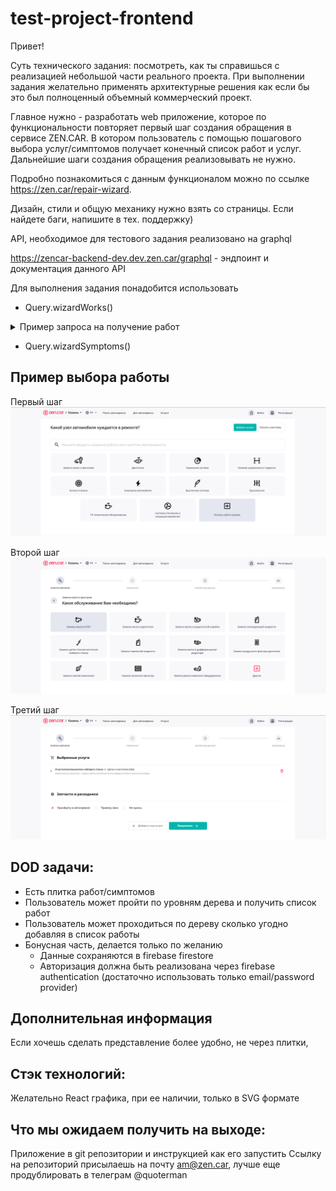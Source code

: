 # test-project-frontend

Привет!

Суть технического задания: посмотреть, как ты справишься с реализацией небольшой части реального проекта.
При выполнении задания желательно применять архитектурные решения как если бы это был полноценный объемный коммерческий проект.

Главное нужно - разработать web приложение, которое по функциональности повторяет первый шаг создания обращения в сервисе ZEN.CAR.
В котором пользователь с помощью пошагового выбора услуг/симптомов получает конечный список работ и услуг.
Дальнейшие шаги создания обращения реализовывать не нужно.

Подробно познакомиться с данным функционалом можно по ссылке https://zen.car/repair-wizard.

Дизайн, стили и общую механику нужно взять со страницы. Если найдете баги, напишите в тех. поддержку)

API, необходимое для тестового задания реализовано на graphql

https://zencar-backend-dev.dev.zen.car/graphql - эндпоинт и документация данного API


Для выполнения задания понадобится использовать
- Query.wizardWorks()
<details><summary>Пример запроса на получение работ</summary>
<p>

```graphql
query {
  wizardWorks(where: {}, order: { orderIndex: asc }) {
    id
    parentId
    name
    question
    other
    vehicleWorks {
      id
      name
      action
      group {
        id
        parentId
        name
        parent {
          id
          name
          parent {
            id
            name
          }
        }
        createdAt
        updatedAt
      }
      createdAt
      updatedAt
    }
    image {
      id
      objectId
      objectType
      objectProperty
      filename
      mimetype
      encoding
      file {
        url
        path
      }
    }
    orderIndex
    createdAt
    updatedAt
    children(order: { orderIndex: asc }) {
      id
      parentId
      name
      question
      other
      vehicleWorks {
        id
        name
        action
        group {
          id
          parentId
          name
          parent {
            id
            name
            parent {
              id
              name
            }
          }
          createdAt
          updatedAt
        }
        createdAt
        updatedAt
      }
      image {
        id
        objectId
        objectType
        objectProperty
        filename
        mimetype
        encoding
        file {
          url
          path
        }
      }
      orderIndex
      createdAt
      updatedAt
      children(order: { orderIndex: asc }) {
        id
        parentId
        name
        question
        other
        vehicleWorks {
          id
          name
          action
          group {
            id
            parentId
            name
            parent {
              id
              name
              parent {
                id
                name
              }
            }
            createdAt
            updatedAt
          }
          createdAt
          updatedAt
        }
        image {
          id
          objectId
          objectType
          objectProperty
          filename
          mimetype
          encoding
          file {
            url
            path
          }
        }
        orderIndex
        createdAt
        updatedAt
        children(order: { orderIndex: asc }) {
          id
          parentId
          name
          question
          other
          vehicleWorks {
            id
            name
            action
            group {
              id
              parentId
              name
              parent {
                id
                name
                parent {
                  id
                  name
                }
              }
              createdAt
              updatedAt
            }
            createdAt
            updatedAt
          }
          image {
            id
            objectId
            objectType
            objectProperty
            filename
            mimetype
            encoding
            file {
              url
              path
            }
          }
          orderIndex
          createdAt
          updatedAt
          children(order: { orderIndex: asc }) {
            id
            parentId
            name
            question
            other
            vehicleWorks {
              id
              name
              action
              group {
                id
                parentId
                name
                parent {
                  id
                  name
                  parent {
                    id
                    name
                  }
                }
                createdAt
                updatedAt
              }
              createdAt
              updatedAt
            }
            image {
              id
              objectId
              objectType
              objectProperty
              filename
              mimetype
              encoding
              file {
                url
                path
              }
            }
            orderIndex
            createdAt
            updatedAt
          }
        }
      }
    }
  }
}

```

</p>
</details>

- Query.wizardSymptoms()


## Пример выбора работы
Первый шаг
![плитка групп работ](./image/image1.png)

Второй шаг
![плитка групп работ](./image/image2.png)

Третий шаг
![плитка групп работ](./image/image3.png)



## DOD задачи:
- Есть плитка работ/симптомов
- Пользователь может пройти по уровням дерева и получить список работ
- Пользователь может проходиться по дереву сколько угодно добавляя в список работы
- Бонусная часть, делается только по желанию
    - Данные сохраняются в firebase firestore
    - Авторизация должна быть реализована через firebase authentication (достаточно использовать только email/password provider)


## Дополнительная информация
Если хочешь сделать представление более удобно, не через плитки, 

## Стэк технологий:

Желательно React
графика, при ее наличии, только в SVG формате

## Что мы ожидаем получить на выходе:
Приложение в git репозитории и инструкцией как его запустить
Ссылку на репозиторий присылаешь на почту am@zen.car, лучше еще продублировать в телеграм @quoterman





